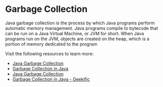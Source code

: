 # Garbage Collection

Java garbage collection is the process by which Java programs perform automatic memory management. Java programs compile to bytecode that can be run on a Java Virtual Machine, or JVM for short. When Java programs run on the JVM, objects are created on the heap, which is a portion of memory dedicated to the program

Visit the following resources to learn more:

- [Java Garbage Collection](https://stackify.com/what-is-java-garbage-collection/)
- [Garbage Collection in Java](https://www.geeksforgeeks.org/garbage-collection-java/)
- [Java Garbage Collection](https://www.javatpoint.com/Garbage-Collection)
- [Garbage Collection in Java - Geekific](https://www.youtube.com/watch?v=XXOaCV5xm9s)
